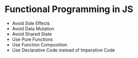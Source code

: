 # Functional Programming in JS 

- Avoid Side Effects
- Avoid Data Mutation
- Avoid Shared State
- Use Pure Functions
- Use Function Composition
- Use Declarative Code instead of Imperative Code
